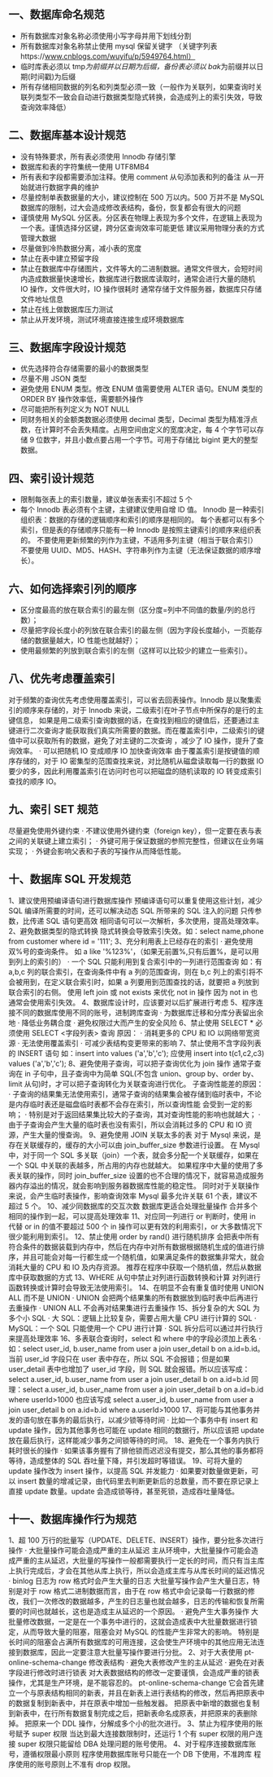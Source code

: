 ## 一、数据库命名规范

- 所有数据库对象名称必须使用小写字母并用下划线分割
- 所有数据库对象名称禁止使用 mysql 保留关键字 （关键字列表https://www.cnblogs.com/wuyifu/p/5949764.html）
- 临时库表必须以 tmp*为前缀并以日期为后缀，备份表必须以 bak*为前缀并以日期(时间戳)为后缀
- 所有存储相同数据的列名和列类型必须一致（一般作为关联列，如果查询时关联列类型不一致会自动进行数据类型隐式转换，会造成列上的索引失效，导致查询效率降低）

## 二、数据库基本设计规范

- 没有特殊要求，所有表必须使用 Innodb 存储引擎
- 数据库和表的字符集统一使用 UTF8MB4
- 所有表和字段都需要添加注释。使用 comment 从句添加表和列的备注 从一开始就进行数据字典的维护
- 尽量控制单表数据量的大小，建议控制在 500 万以内。500 万并不是 MySQL 数据库的限制，过大会造成修改表结构，备份，恢复都会有很大的问题
- 谨慎使用 MySQL 分区表。分区表在物理上表现为多个文件，在逻辑上表现为一个表。谨慎选择分区键，跨分区查询效率可能更低 建议采用物理分表的方式管理大数据
- 尽量做到冷热数据分离，减小表的宽度
- 禁止在表中建立预留字段
- 禁止在数据库中存储图片，文件等大的二进制数据。通常文件很大，会短时间内造成数据量快速增长，数据库进行数据库读取时，通常会进行大量的随机 IO 操作，文件很大时，IO 操作很耗时 通常存储于文件服务器，数据库只存储文件地址信息
- 禁止在线上做数据库压力测试
- 禁止从开发环境，测试环境直接连接生成环境数据库

## 三、数据库字段设计规范

- 优先选择符合存储需要的最小的数据类型
- 尽量不用 JSON 类型
- 避免使用 ENUM 类型。修改 ENUM 值需要使用 ALTER 语句。ENUM 类型的 ORDER BY 操作效率低，需要额外操作
- 尽可能把所有列定义为 NOT NULL
- 同财务相关的金额类数据必须使用 decimal 类型，Decimal 类型为精准浮点数，在计算时不会丢失精度。占用空间由定义的宽度决定，每 4 个字节可以存储 9 位数字，并且小数点要占用一个字节。可用于存储比 bigint 更大的整型数据。

## 四、索引设计规范

- 限制每张表上的索引数量，建议单张表索引不超过 5 个
- 每个 Innodb 表必须有个主键，主键建议使用自增 ID 值。
  Innodb 是一种索引组织表：数据的存储的逻辑顺序和索引的顺序是相同的。
  每个表都可以有多个索引，但是表的存储顺序只能有一种 Innodb 是按照主键索引的顺序来组织表的。
  不要使用更新频繁的列作为主键，不适用多列主键（相当于联合索引） 不要使用 UUID、MD5、HASH、字符串列作为主键（无法保证数据的顺序增长）。

## 六、如何选择索引列的顺序

- 区分度最高的放在联合索引的最左侧（区分度=列中不同值的数量/列的总行数）；
- 尽量把字段长度小的列放在联合索引的最左侧（因为字段长度越小，一页能存储的数据量越大，IO 性能也就越好）；
- 使用最频繁的列放到联合索引的左侧（这样可以比较少的建立一些索引）。

## 八、优先考虑覆盖索引

对于频繁的查询优先考虑使用覆盖索引，可以省去回表操作。Innodb 是以聚集索引的顺序来存储的，对于 Innodb 来说，二级索引在叶子节点中所保存的是行的主键信息，
如果是用二级索引查询数据的话，在查找到相应的键值后，还要通过主键进行二次查询才能获取我们真实所需要的数据。而在覆盖索引中，二级索引的键值中可以获取所有的数据，避免了对主键的二次查询 ，减少了 IO 操作，提升了查询效率。
· 可以把随机 IO 变成顺序 IO 加快查询效率
由于覆盖索引是按键值的顺序存储的，对于 IO 密集型的范围查找来说，对比随机从磁盘读取每一行的数据 IO 要少的多，因此利用覆盖索引在访问时也可以把磁盘的随机读取的 IO 转变成索引查找的顺序 IO。

## 九、索引 SET 规范

尽量避免使用外键约束
· 不建议使用外键约束（foreign key），但一定要在表与表之间的关联键上建立索引；
· 外键可用于保证数据的参照完整性，但建议在业务端实现；
· 外键会影响父表和子表的写操作从而降低性能。

## 十、数据库 SQL 开发规范

1、建议使用预编译语句进行数据库操作
预编译语句可以重复使用这些计划，减少 SQL 编译所需要的时间，还可以解决动态 SQL 所带来的 SQL 注入的问题 只传参数，比传递 SQL 语句更高效 相同语句可以一次解析，多次使用，提高处理效率。
2、避免数据类型的隐式转换
隐式转换会导致索引失效。如：select name,phone from customer where id = '111';
3、充分利用表上已经存在的索引
· 避免使用双%号的查询条件。
如 a like '%123%'，（如果无前置%,只有后置%，是可以用到列上的索引的）
· 一个 SQL 只能利用到复合索引中的一列进行范围查询
如：有 a,b,c 列的联合索引，在查询条件中有 a 列的范围查询，则在 b,c 列上的索引将不会被用到，在定义联合索引时，如果 a 列要用到范围查找的话，就要把 a 列放到联合索引的右侧。
使用 left join 或 not exists 来优化 not in 操作
因为 not in 也通常会使用索引失效。
4、数据库设计时，应该要对以后扩展进行考虑
5、程序连接不同的数据库使用不同的账号，进制跨库查询
· 为数据库迁移和分库分表留出余地
· 降低业务耦合度
· 避免权限过大而产生的安全风险
6、禁止使用 SELECT \* 必须使用 SELECT <字段列表> 查询
原因：
· 消耗更多的 CPU 和 IO 以网络带宽资源
· 无法使用覆盖索引
· 可减少表结构变更带来的影响
7、禁止使用不含字段列表的 INSERT 语句
如：insert into values ('a','b','c');
应使用 insert into t(c1,c2,c3) values ('a','b','c');
8、避免使用子查询，可以把子查询优化为 join 操作
通常子查询在 in 子句中，且子查询中为简单 SQL(不包含 union、group by、order by、limit 从句)时，才可以把子查询转化为关联查询进行优化。
子查询性能差的原因：
· 子查询的结果集无法使用索引，通常子查询的结果集会被存储到临时表中，不论是内存临时表还是磁盘临时表都不会存在索引，所以查询性能 会受到一定的影响；
· 特别是对于返回结果集比较大的子查询，其对查询性能的影响也就越大；
· 由于子查询会产生大量的临时表也没有索引，所以会消耗过多的 CPU 和 IO 资源，产生大量的慢查询。
9、避免使用 JOIN 关联太多的表
对于 Mysql 来说，是存在关联缓存的，缓存的大小可以由 join_buffer_size 参数进行设置。
在 Mysql 中，对于同一个 SQL 多关联（join）一个表，就会多分配一个关联缓存，如果在一个 SQL 中关联的表越多，所占用的内存也就越大。
如果程序中大量的使用了多表关联的操作，同时 join_buffer_size 设置的也不合理的情况下，就容易造成服务器内存溢出的情况，就会影响到服务器数据库性能的稳定性。
同时对于关联操作来说，会产生临时表操作，影响查询效率 Mysql 最多允许关联 61 个表，建议不超过 5 个。
10、减少同数据库的交互次数
数据库更适合处理批量操作 合并多个相同的操作到一起，可以提高处理效率
11、对应同一列进行 or 判断时，使用 in 代替 or
in 的值不要超过 500 个 in 操作可以更有效的利用索引，or 大多数情况下很少能利用到索引。
12、禁止使用 order by rand() 进行随机排序
会把表中所有符合条件的数据装载到内存中，然后在内存中对所有数据根据随机生成的值进行排序，并且可能会对每一行都生成一个随机值，如果满足条件的数据集非常大，就会消耗大量的 CPU 和 IO 及内存资源。
推荐在程序中获取一个随机值，然后从数据库中获取数据的方式
13、WHERE 从句中禁止对列进行函数转换和计算
对列进行函数转换或计算时会导致无法使用索引。
14、在明显不会有重复值时使用 UNION ALL 而不是 UNION
· UNION 会把两个结果集的所有数据放到临时表中后再进行去重操作
· UNION ALL 不会再对结果集进行去重操作
15、拆分复杂的大 SQL 为多个小 SQL
· 大 SQL：逻辑上比较复杂，需要占用大量 CPU 进行计算的 SQL
· MySQL：一个 SQL 只能使用一个 CPU 进行计算
· SQL 拆分后可以通过并行执行来提高处理效率
16、多表联合查询时，select 和 where 中的字段必须加上表名
· 如：select user_id, b.user_name from user a join user_detail b on a.id=b.id。当前 user_id 字段只在 user 表中存在，所以 SQL 不会报错；但是如果 user_detail 表中也增加了 user_id 字段，则 SQL 就会报错。所以应该写成：
select a.user_id, b.user_name from user a join user_detail b on a.id=b.id
同理：select a.user_id, b.user_name from user a join user_detail b on a.id=b.id where userId>1000 也应该写成 select a.user_id, b.user_name from user a join user_detail b on a.id=b.id where a.userId>1000
17、将可能与其他事务并发的语句放在事务的最后执行，以减少锁等待时间
· 比如一个事务中有 insert 和 update 操作，因为其他事务也可能在 update 相同的数据行，所以应该把 update 放在最后执行，这样能减少事务之间锁等待的时间。
18、避免在一个事务内执行耗时很长的操作
· 如果该事务握有了排他锁而迟迟没有提交，那么其他的事务都将等待，造成整体的 SQL 吞吐量下降，并引发超时等错误。
19、可将大量的 update 操作改为 insert 操作，以提高 SQL 并发能力
· 如果要对数量做更新，可以 insert 数量的增减记录，由代码里去判断更新后的总数量，而不要在原记录上直接 update 数量。update 会造成锁等待，甚至死锁，造成吞吐量降低。

## 十一、数据库操作行为规范

1、超 100 万行的批量写（UPDATE、DELETE、INSERT）操作，要分批多次进行操作
· 大批量操作可能会造成严重的主从延迟
主从环境中，大批量操作可能会造成严重的主从延迟，大批量的写操作一般都需要执行一定长的时间，而只有当主库上执行完成后，才会在其他从库上执行，所以会造成主库与从库长时间的延迟情况
· binlog 日志为 row 格式时会产生大量的日志
大批量写操作会产生大量日志，特别是对于 row 格式二进制数据而言，由于在 row 格式中会记录每一行数据的修改，我们一次修改的数据越多，产生的日志量也就会越多，日志的传输和恢复所需要的时间也就越长，这也是造成主从延迟的一个原因。
· 避免产生大事务操作
大批量修改数据，一定是在一个事务中进行的，这就会造成表中大批量数据进行锁定，从而导致大量的阻塞，阻塞会对 MySQL 的性能产生非常大的影响。
特别是长时间的阻塞会占满所有数据库的可用连接，这会使生产环境中的其他应用无法连接到数据库，因此一定要注意大批量写操作要进行分批。
2、对于大表使用 pt-online-schema-change 修改表结构
· 避免大表修改产生的主从延迟
· 避免在对表字段进行修改时进行锁表
对大表数据结构的修改一定要谨慎，会造成严重的锁表操作，尤其是生产环境，是不能容忍的。
pt-online-schema-change 它会首先建立一个与原表结构相同的新表，并且在新表上进行表结构的修改，然后再把原表中的数据复制到新表中，并在原表中增加一些触发器。
把原表中新增的数据也复制到新表中，在行所有数据复制完成之后，把新表命名成原表，并把原来的表删除掉。
把原来一个 DDL 操作，分解成多个小的批次进行。
3、禁止为程序使用的账号赋予 super 权限
当达到最大连接数限制时，还运行 1 个有 super 权限的用户连接 super 权限只能留给 DBA 处理问题的账号使用。
4、对于程序连接数据库账号，遵循权限最小原则
程序使用数据库账号只能在一个 DB 下使用，不准跨库 程序使用的账号原则上不准有 drop 权限。
